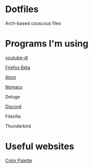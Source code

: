 # Dotfiles

Arch-based couscous files

# Programs I'm using

[youtube-dl](https://github.com/rg3/youtube-dl/)

[Firefox Beta](https://aur.archlinux.org/packages/firefox-beta/)

[Atom](https://atom.io/)

[Nomacs](https://www.archlinux.org/packages/community/i686/nomacs/)

Deluge

[Discord](https://aur.archlinux.org/packages/discord/)

Filezilla

Thunderbird

[]()

[]()

[]()


# Useful websites

[Color Palette](http://www.pictaculous.com/)

[]()

[]()

[]()

[]()

[]()

[]()

[]()

[]()
